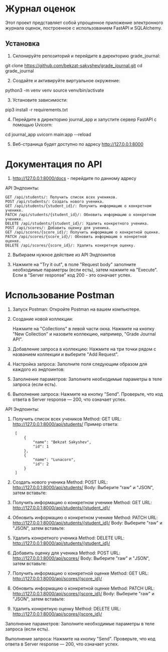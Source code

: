 # Журнал оценок

Этот проект представляет собой упрощенное приложение электронного журнала оценок, построенное с использованием FastAPI и SQLAlchemy.

## Установка

1. Склонируйте репозиторий и перейдите в директорию grade_journal:

git clone https://github.com/bekzat-sakyshev/grade_journal.git
cd grade_journal


2. Создайте и активируйте виртуальное окружение:

python3 -m venv venv
source venv/bin/activate


3. Установите зависимости:

pip3 install -r requirements.txt


4. Перейдите в директорию journal_app и запустите сервер FastAPI с помощью Uvicorn:

cd journal_app
uvicorn main:app --reload


5. Веб-страница будет доступно по адресу http://127.0.0.1:8000


# Документация по API

1. http://127.0.0.1:8000/docs - перейдите по данному адресу 


API Эндпоинты:

    GET /api/students/: Получить список всех учеников.
    POST /api/students/: Создать нового ученика.
    GET /api/students/{student_id}/: Получить информацию о конкретном ученике.
    PATCH /api/students/{student_id}/: Обновить информацию о конкретном ученике.
    DELETE /api/students/{student_id}/: Удалить конкретного ученика.
    POST /api/scores/: Добавить оценку для ученика.
    GET /api/scores/{score_id}/: Получить информацию о конкретной оценке.
    PATCH /api/scores/{score_id}/: Обновить информацию о конкретной оценке.
    DELETE /api/scores/{score_id}/: Удалить конкретную оценку.

2. Выбираем нужное действие из API Эндпоинтов

3. Нажмите на "Try it out", в поле "Request body" заполните необходимые параметры (если есть), затем нажмите на "Execute". Если в "Server response" код 200 - это означает успех.


# Использование Postman

1. Запуск Postman: Откройте Postman на вашем компьютере.

2. Создание новой коллекции:

    Нажмите на "Collections" в левой части окна.
    Нажмите на кнопку "New Collection" и назовите коллекцию, например, "Grade Journal API".
3. Добавление запроса в коллекцию: Нажмите на три точки рядом с названием коллекции и выберите "Add Request".

4. Настройка запроса: Заполните поля следующим образом для каждого из эндпоинтов:

5. Заполнение параметров: Заполните необходимые параметры в теле запроса (если есть).

6. Выполнение запроса: Нажмите на кнопку "Send". Проверьте, что код ответа в Server response — 200, что означает успех.

API Эндпоинты:

1. Получить список всех учеников
    Method: GET
    URL: http://127.0.0.1:8000/api/students/
    Пример ответа:

        [
            {
                "name": "Bekzat Sakyshev",
                "id": 1
            },
            {
                "name": "Lunacorn",
                "id": 2
            }
        ]

2. Создать нового ученика
    Method: POST
    URL: http://127.0.0.1:8000/api/students/
    Body: Выберите "raw" и "JSON", затем вставьте:


3. Получить информацию о конкретном ученике
    Method: GET
    URL: http://127.0.0.1:8000/api/students/{student_id}/

4. Обновить информацию о конкретном ученике
    Method: PATCH
    URL: http://127.0.0.1:8000/api/students/{student_id}/
    Body: Выберите "raw" и "JSON", затем вставьте:

5. Удалить конкретного ученика
    Method: DELETE
    URL: http://127.0.0.1:8000/api/students/{student_id}/

6. Добавить оценку для ученика
    Method: POST
    URL: http://127.0.0.1:8000/api/scores/
    Body: Выберите "raw" и "JSON", затем вставьте:

7. Получить информацию о конкретной оценке
    Method: GET
    URL: http://127.0.0.1:8000/api/scores/{score_id}/

8. Обновить информацию о конкретной оценке
    Method: PATCH
    URL: http://127.0.0.1:8000/api/scores/{score_id}/
    Body: Выберите "raw" и "JSON", затем вставьте:

9. Удалить конкретную оценку
Method: DELETE
URL: http://127.0.0.1:8000/api/scores/{score_id}/


Заполнение параметров: Заполните необходимые параметры в теле запроса (если есть).

Выполнение запроса: Нажмите на кнопку "Send". Проверьте, что код ответа в Server response — 200, что означает успех.